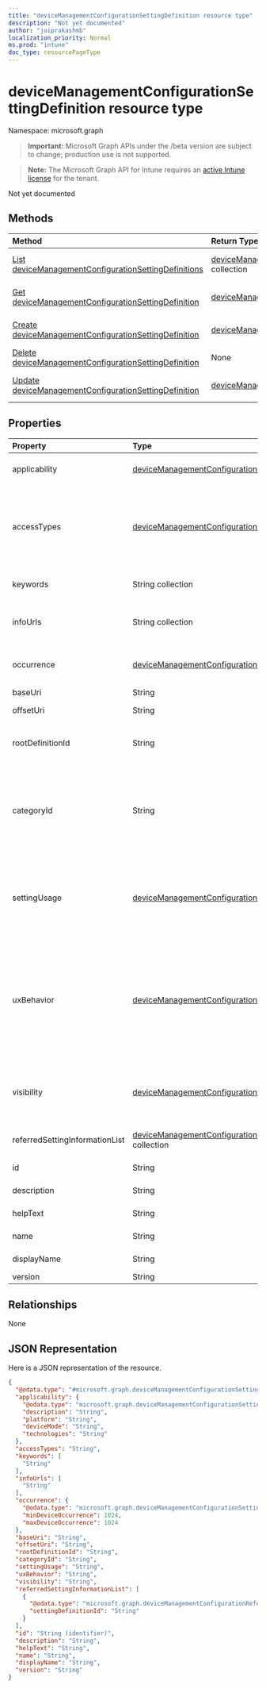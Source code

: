 ```yaml
---
title: "deviceManagementConfigurationSettingDefinition resource type"
description: "Not yet documented"
author: "jaiprakashmb"
localization_priority: Normal
ms.prod: "intune"
doc_type: resourcePageType
---
```


# deviceManagementConfigurationSettingDefinition resource type

Namespace: microsoft.graph

> **Important:** Microsoft Graph APIs under the /beta version are subject to change; production use is not supported.

> **Note:** The Microsoft Graph API for Intune requires an [active Intune license](https://go.microsoft.com/fwlink/?linkid=839381) for the tenant.

Not yet documented

## Methods
|Method|Return Type|Description|
|:---|:---|:---|
|[List deviceManagementConfigurationSettingDefinitions](../api/intune-mam-devicemanagementconfigurationsettingdefinition-list.md)|[deviceManagementConfigurationSettingDefinition](../resources/intune-shared-devicemanagementconfigurationsettingdefinition.md) collection|List properties and relationships of the [deviceManagementConfigurationSettingDefinition](../resources/intune-shared-devicemanagementconfigurationsettingdefinition.md) objects.|
|[Get deviceManagementConfigurationSettingDefinition](../api/intune-mam-devicemanagementconfigurationsettingdefinition-get.md)|[deviceManagementConfigurationSettingDefinition](../resources/intune-shared-devicemanagementconfigurationsettingdefinition.md)|Read properties and relationships of the [deviceManagementConfigurationSettingDefinition](../resources/intune-shared-devicemanagementconfigurationsettingdefinition.md) object.|
|[Create deviceManagementConfigurationSettingDefinition](../api/intune-mam-devicemanagementconfigurationsettingdefinition-create.md)|[deviceManagementConfigurationSettingDefinition](../resources/intune-shared-devicemanagementconfigurationsettingdefinition.md)|Create a new [deviceManagementConfigurationSettingDefinition](../resources/intune-shared-devicemanagementconfigurationsettingdefinition.md) object.|
|[Delete deviceManagementConfigurationSettingDefinition](../api/intune-mam-devicemanagementconfigurationsettingdefinition-delete.md)|None|Deletes a [deviceManagementConfigurationSettingDefinition](../resources/intune-shared-devicemanagementconfigurationsettingdefinition.md).|
|[Update deviceManagementConfigurationSettingDefinition](../api/intune-mam-devicemanagementconfigurationsettingdefinition-update.md)|[deviceManagementConfigurationSettingDefinition](../resources/intune-shared-devicemanagementconfigurationsettingdefinition.md)|Update the properties of a [deviceManagementConfigurationSettingDefinition](../resources/intune-shared-devicemanagementconfigurationsettingdefinition.md) object.|

## Properties
|Property|Type|Description|
|:---|:---|:---|
|applicability|[deviceManagementConfigurationSettingApplicability](../resources/intune-shared-devicemanagementconfigurationsettingapplicability.md)|Details which device setting is applicable on|
|accessTypes|[deviceManagementConfigurationSettingAccessTypes](../resources/intune-shared-devicemanagementconfigurationsettingaccesstypes.md)|Read/write access mode of the setting. Possible values are: `none`, `add`, `copy`, `delete`, `get`, `replace`, `execute`.|
|keywords|String collection|Tokens which to search settings on|
|infoUrls|String collection|List of links more info for the setting can be found at|
|occurrence|[deviceManagementConfigurationSettingOccurrence](../resources/intune-shared-devicemanagementconfigurationsettingoccurrence.md)|Indicates whether the setting is required or not|
|baseUri|String|Base CSP Path|
|offsetUri|String|Offset CSP Path from Base|
|rootDefinitionId|String|Root setting definition if the setting is a child setting.|
|categoryId|String|Specifies the area group under which the setting is configured in a specified configuration service provider (CSP)|
|settingUsage|[deviceManagementConfigurationSettingUsage](../resources/intune-shared-devicemanagementconfigurationsettingusage.md)|Setting type, for example, configuration and compliance. Possible values are: `none`, `configuration`, `compliance`.|
|uxBehavior|[deviceManagementConfigurationControlType](../resources/intune-shared-devicemanagementconfigurationcontroltype.md)|Setting control type representation in the UX. Possible values are: `default`, `dropdown`, `smallTextBox`, `largeTextBox`, `toggle`, `multiheaderGrid`, `contextPane`.|
|visibility|[deviceManagementConfigurationSettingVisibility](../resources/intune-shared-devicemanagementconfigurationsettingvisibility.md)|Setting visibility scope to UX. Possible values are: `none`, `settingsCatalog`, `template`.|
|referredSettingInformationList|[deviceManagementConfigurationReferredSettingInformation](../resources/intune-shared-devicemanagementconfigurationreferredsettinginformation.md) collection|List of referred setting information.|
|id|String|Identifier for item|
|description|String|Description of the item|
|helpText|String|Help text of the item|
|name|String|Name of the item|
|displayName|String|Display name of the item|
|version|String|Item Version|

## Relationships
None

## JSON Representation
Here is a JSON representation of the resource.
<!-- {
  "blockType": "resource",
  "keyProperty": "id",
  "@odata.type": "microsoft.graph.deviceManagementConfigurationSettingDefinition"
}
-->
``` json
{
  "@odata.type": "#microsoft.graph.deviceManagementConfigurationSettingDefinition",
  "applicability": {
    "@odata.type": "microsoft.graph.deviceManagementConfigurationSettingApplicability",
    "description": "String",
    "platform": "String",
    "deviceMode": "String",
    "technologies": "String"
  },
  "accessTypes": "String",
  "keywords": [
    "String"
  ],
  "infoUrls": [
    "String"
  ],
  "occurrence": {
    "@odata.type": "microsoft.graph.deviceManagementConfigurationSettingOccurrence",
    "minDeviceOccurrence": 1024,
    "maxDeviceOccurrence": 1024
  },
  "baseUri": "String",
  "offsetUri": "String",
  "rootDefinitionId": "String",
  "categoryId": "String",
  "settingUsage": "String",
  "uxBehavior": "String",
  "visibility": "String",
  "referredSettingInformationList": [
    {
      "@odata.type": "microsoft.graph.deviceManagementConfigurationReferredSettingInformation",
      "settingDefinitionId": "String"
    }
  ],
  "id": "String (identifier)",
  "description": "String",
  "helpText": "String",
  "name": "String",
  "displayName": "String",
  "version": "String"
}
```
